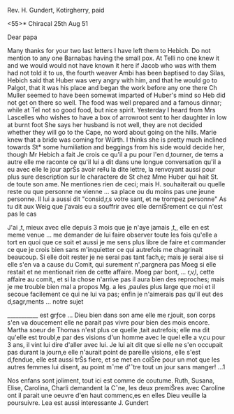 Rev. H. Gundert, Kotirgherry, paid

<55>* Chiracal 25th Aug 51

Dear papa

Many thanks for your two last letters I have left them to Hebich. Do not mention to any one Barnabas having the small pox. At Telli no one knew it and we would would not have known it here if Jacob who was with them had not told it to us, the fourth weaver Ambi has been baptised to day Silas, Hebich said that Huber was very angry with him, and that he would go to Palgot, that it was his place and began the work before any one there Ch Muller seemed to have been somewat imparted of Huber's mind so Heb did not get on there so well. The food was well prepared and a famous dinnar; while at Tel not so good food, but nice spirit. Yesterday I heard from Mrs Lascelles who wishes to have a box of arrowroot sent to her daughter in low at burnt foot She says her husband is not well, they are not decided whether they will go to the Cape, no word about going on the hills. Marie knew that a bride was coming for Würth. I thinks she is pretty much inclined towards St<anger>* some humiliation and beggings from his side would decide her, though Mr Hebich a fait Je crois ce qu'il a pu pour l'en d‚tourner, de tems a autre elle me raconte ce qu'il lui a dit dans une longue conversation qu'il a eu avec elle le jour aprŠs avoir re‡u la dite lettre, la renvoyant aussi pour plus sure description sur le charactere de St chez Mme Huber qui hait St. de toute son ame. Ne mentiones rien de ceci; mais H. souhaiterait ou quelle reste ou que personne ne vienne … sa place ou du moins pas une jeune personne. Il lui a aussi dit "consid‚r‚s votre sant‚ et ne trompez personne" As tu dit aux Weig que j'avais eu a souffrir avec elle derniŠrement ce qui n'est pas le cas

J'ai ‚t‚ mieux avec elle depuis 3 mois que je n'aye jamais ‚t‚, elle en est meme venue … me demander de lui faire observer toute les fois qu'elle a tort en quoi que ce soit et aussi je me sens plus libre de faire et commander ce que je crois bien sans m'inquietter ce qui autrefois me chagrinait beaucoup. Si elle doit rester je ne serai pas tant fach‚e; mais je serai aise si elle s'en va a cause du Comit‚ qui surement n'‚pargnera pas Moeg si elle restait et ne mentionait rien de cette affaire. Moeg par bont‚ … r‚v‚l‚ cette affaire au comit‚, et si la chose n'arrive pas il aura bien des reproches; mais je me trouble bien mal a propos Mg. a les ‚paules plus large que moi et il secoue facilement ce qui ne lui va pas; enfin je n'aimerais pas qu'il eut des d‚sagr‚ments … notre sujet

___________ est grƒce … Dieu bien dans son ame elle me r‚jouit, son corps s'en va doucement elle ne parait pas vivre pour bien des mois encore. Martha soeur de Thomas n'est plus ce quelle ‚tait autrefois; elle ma dit qu'elle est troubl‚e par des visions d'un homme avec le quel elle a v‚cu pour 3 ans, il vint lui dire d'aller avec lui. Je lui ait dit que si elle ne s'en occupait pas durant la journ‚e elle n'aurait point de pareille visions, elle s'est d‚fendue, elle est aussi trŠs fiere, et se met en colŠre pour un mot que les autres femmes lui disent, au point mˆme d'ˆtre tout un jour sans manger! ...1

Nos enfans sont joliment, tout ici est comme de coutume. Ruth, Susana, Elise, Carolina, Charli demandent la Cˆne, les deux premiŠres avec Caroline ont il parait une oeuvre d'en haut commenc‚es en elles Dieu veuille la poursuivre. Lea est aussi interessante
 J. Gundert

